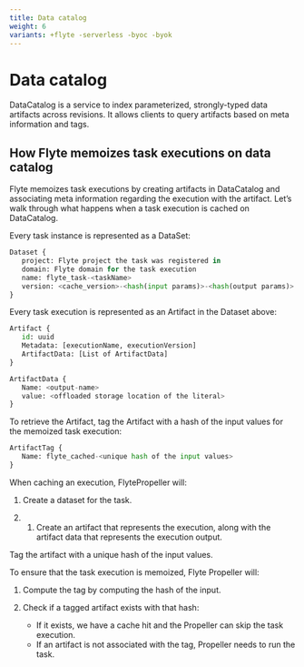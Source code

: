 ```yaml
---
title: Data catalog
weight: 6
variants: +flyte -serverless -byoc -byok
---
```


# Data catalog

DataCatalog is a service to index parameterized, strongly-typed data artifacts across revisions.
It allows clients to query artifacts based on meta information and tags.

## How Flyte memoizes task executions on data catalog

Flyte memoizes task executions by creating artifacts in DataCatalog and associating meta information regarding the execution with the artifact.
Let’s walk through what happens when a task execution is cached on DataCatalog.

Every task instance is represented as a DataSet:

```python
Dataset {
   project: Flyte project the task was registered in
   domain: Flyte domain for the task execution
   name: flyte_task-<taskName>
   version: <cache_version>-<hash(input params)>-<hash(output params)>
}
```

Every task execution is represented as an Artifact in the Dataset above:

```python
Artifact {
   id: uuid
   Metadata: [executionName, executionVersion]
   ArtifactData: [List of ArtifactData]
}
```

```python
ArtifactData {
   Name: <output-name>
   value: <offloaded storage location of the literal>
}
```

To retrieve the Artifact, tag the Artifact with a hash of the input values for the memoized task execution:

```python
ArtifactTag {
   Name: flyte_cached-<unique hash of the input values>
}
```

When caching an execution, FlytePropeller will:

1. Create a dataset for the task.

1. 1. Create an artifact that represents the execution, along with the artifact data that represents the execution output.

Tag the artifact with a unique hash of the input values.

To ensure that the task execution is memoized, Flyte Propeller will:

1. Compute the tag by computing the hash of the input.

1. Check if a tagged artifact exists with that hash:
   * If it exists, we have a cache hit and the Propeller can skip the task execution.
   * If an artifact is not associated with the tag, Propeller needs to run the task.